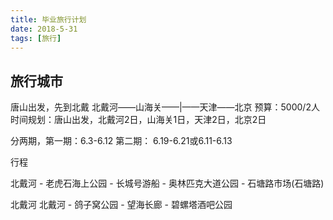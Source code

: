 ```yaml
---
title: 毕业旅行计划
date: 2018-5-31
tags: [旅行]
---
```


## 旅行城市

唐山出发，先到北戴
北戴河——山海关——|——天津——北京
预算：5000/2人
时间规划：唐山出发，北戴河2日，山海关1日，天津2日，北京2日

分两期，第一期：6.3-6.12
第二期： 6.19-6.21或6.11-6.13

行程

北戴河 - 老虎石海上公园 - 长城号游船 - 奥林匹克大道公园 - 石塘路市场(石塘路)

北戴河 北戴河 - 鸽子窝公园 - 望海长廊 - 碧螺塔酒吧公园